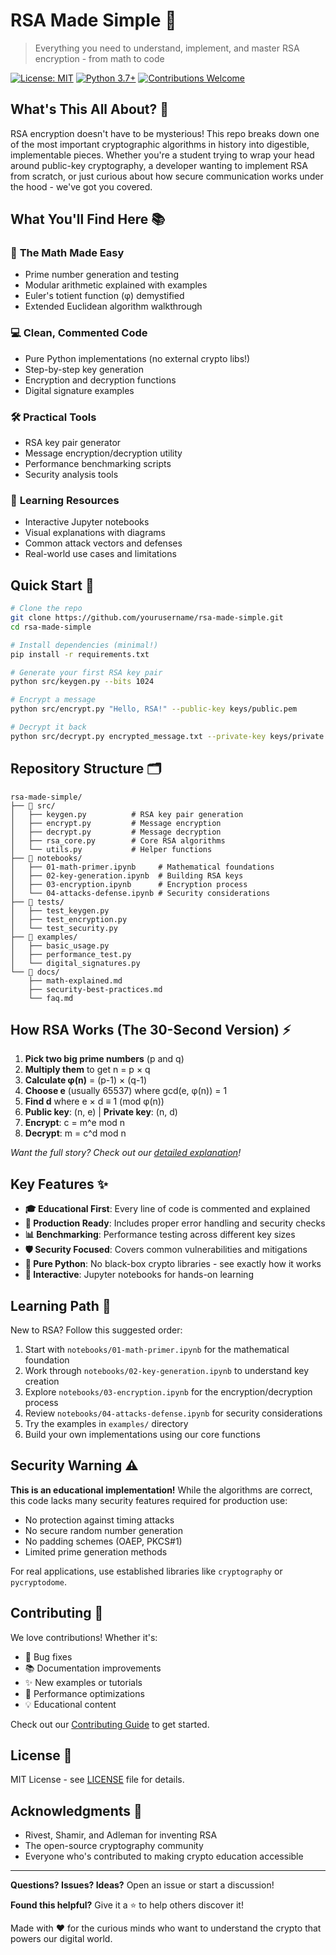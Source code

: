 # RSA Made Simple 🔐

> Everything you need to understand, implement, and master RSA encryption - from math to code

[![License: MIT](https://img.shields.io/badge/License-MIT-yellow.svg)](https://opensource.org/licenses/MIT)
[![Python 3.7+](https://img.shields.io/badge/python-3.7+-blue.svg)](https://www.python.org/downloads/)
[![Contributions Welcome](https://img.shields.io/badge/contributions-welcome-brightgreen.svg?style=flat)](CONTRIBUTING.md)

## What's This All About? 🤔

RSA encryption doesn't have to be mysterious! This repo breaks down one of the most important cryptographic algorithms in history into digestible, implementable pieces. Whether you're a student trying to wrap your head around public-key cryptography, a developer wanting to implement RSA from scratch, or just curious about how secure communication works under the hood - we've got you covered.

## What You'll Find Here 📚

### 🧮 **The Math Made Easy**
- Prime number generation and testing
- Modular arithmetic explained with examples  
- Euler's totient function (φ) demystified
- Extended Euclidean algorithm walkthrough

### 💻 **Clean, Commented Code**
- Pure Python implementations (no external crypto libs!)
- Step-by-step key generation
- Encryption and decryption functions
- Digital signature examples

### 🛠️ **Practical Tools**
- RSA key pair generator
- Message encryption/decryption utility
- Performance benchmarking scripts
- Security analysis tools

### 📖 **Learning Resources**
- Interactive Jupyter notebooks
- Visual explanations with diagrams
- Common attack vectors and defenses
- Real-world use cases and limitations

## Quick Start 🚀

```bash
# Clone the repo
git clone https://github.com/yourusername/rsa-made-simple.git
cd rsa-made-simple

# Install dependencies (minimal!)
pip install -r requirements.txt

# Generate your first RSA key pair
python src/keygen.py --bits 1024

# Encrypt a message
python src/encrypt.py "Hello, RSA!" --public-key keys/public.pem

# Decrypt it back
python src/decrypt.py encrypted_message.txt --private-key keys/private.pem
```

## Repository Structure 🗂️

```
rsa-made-simple/
├── 📁 src/
│   ├── keygen.py          # RSA key pair generation
│   ├── encrypt.py         # Message encryption
│   ├── decrypt.py         # Message decryption
│   ├── rsa_core.py        # Core RSA algorithms
│   └── utils.py           # Helper functions
├── 📁 notebooks/
│   ├── 01-math-primer.ipynb     # Mathematical foundations
│   ├── 02-key-generation.ipynb  # Building RSA keys
│   ├── 03-encryption.ipynb      # Encryption process
│   └── 04-attacks-defense.ipynb # Security considerations
├── 📁 tests/
│   ├── test_keygen.py
│   ├── test_encryption.py
│   └── test_security.py
├── 📁 examples/
│   ├── basic_usage.py
│   ├── performance_test.py
│   └── digital_signatures.py
└── 📁 docs/
    ├── math-explained.md
    ├── security-best-practices.md
    └── faq.md
```

## How RSA Works (The 30-Second Version) ⚡

1. **Pick two big prime numbers** (p and q)
2. **Multiply them** to get n = p × q
3. **Calculate φ(n)** = (p-1) × (q-1)
4. **Choose e** (usually 65537) where gcd(e, φ(n)) = 1
5. **Find d** where e × d ≡ 1 (mod φ(n))
6. **Public key**: (n, e) | **Private key**: (n, d)
7. **Encrypt**: c = m^e mod n
8. **Decrypt**: m = c^d mod n

*Want the full story? Check out our [detailed explanation](docs/math-explained.md)!*

## Key Features ✨

- **🎓 Educational First**: Every line of code is commented and explained
- **🔧 Production Ready**: Includes proper error handling and security checks  
- **📊 Benchmarking**: Performance testing across different key sizes
- **🛡️ Security Focused**: Covers common vulnerabilities and mitigations
- **🐍 Pure Python**: No black-box crypto libraries - see exactly how it works
- **📱 Interactive**: Jupyter notebooks for hands-on learning

## Learning Path 🎯

New to RSA? Follow this suggested order:

1. Start with `notebooks/01-math-primer.ipynb` for the mathematical foundation
2. Work through `notebooks/02-key-generation.ipynb` to understand key creation
3. Explore `notebooks/03-encryption.ipynb` for the encryption/decryption process
4. Review `notebooks/04-attacks-defense.ipynb` for security considerations
5. Try the examples in `examples/` directory
6. Build your own implementations using our core functions

## Security Warning ⚠️

**This is an educational implementation!** While the algorithms are correct, this code lacks many security features required for production use:

- No protection against timing attacks
- No secure random number generation
- No padding schemes (OAEP, PKCS#1)
- Limited prime generation methods

For real applications, use established libraries like `cryptography` or `pycryptodome`.

## Contributing 🤝

We love contributions! Whether it's:

- 🐛 Bug fixes
- 📚 Documentation improvements
- ✨ New examples or tutorials
- 🔧 Performance optimizations
- 💡 Educational content

Check out our [Contributing Guide](CONTRIBUTING.md) to get started.

## License 📄

MIT License - see [LICENSE](LICENSE) file for details.

## Acknowledgments 🙏

- Rivest, Shamir, and Adleman for inventing RSA
- The open-source cryptography community
- Everyone who's contributed to making crypto education accessible

---

**Questions? Issues? Ideas?** Open an issue or start a discussion! 

**Found this helpful?** Give it a ⭐ to help others discover it!

Made with ❤️ for the curious minds who want to understand the crypto that powers our digital world.
